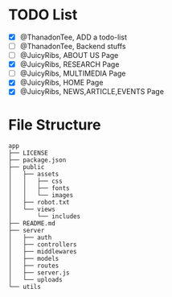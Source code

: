 # TODO List

- [x] @ThanadonTee, ADD a todo-list
- [ ] @ThanadonTee, Backend stuffs
- [ ] @JuicyRibs, ABOUT US Page
- [x] @JuicyRibs, RESEARCH Page
- [ ] @JuicyRibs, MULTIMEDIA Page
- [x] @JuicyRibs, HOME Page
- [x] @JuicyRibs, NEWS,ARTICLE,EVENTS Page

# File Structure

```
app
├── LICENSE
├── package.json
├── public
│   ├── assets
│   │   ├── css
│   │   ├── fonts
│   │   └── images
│   ├── robot.txt
│   └── views
│       └── includes
├── README.md
├── server
│   ├── auth
│   ├── controllers
│   ├── middlewares
│   ├── models
│   ├── routes
│   ├── server.js
│   └── uploads
└── utils
```
